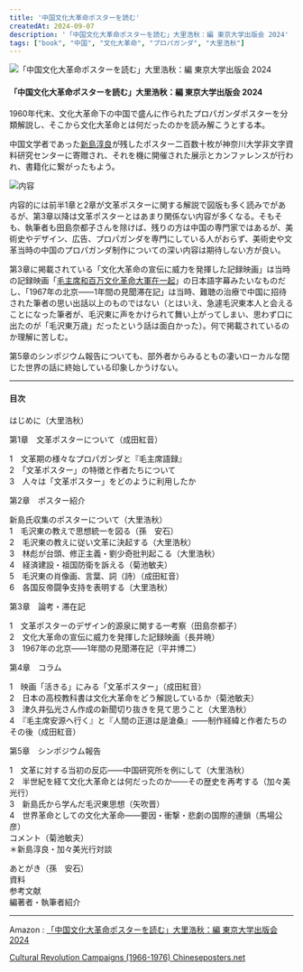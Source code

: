 ```yaml
---
title: '中国文化大革命ポスターを読む'
createdAt: 2024-09-07
description: '「中国文化大革命ポスターを読む」大里浩秋：編 東京大学出版会 2024'
tags: ["book", "中国", "文化大革命", "プロパガンダ", "大里浩秋"]
---
```


![「中国文化大革命ポスターを読む」大里浩秋：編 東京大学出版会 2024](https://i.gyazo.com/56d676652c8758be23059a3e1f9c97f1.png)

#### 「中国文化大革命ポスターを読む」大里浩秋：編 東京大学出版会 2024

1960年代末、文化大革命下の中国で盛んに作られたプロパガンダポスターを分類解説し、そこから文化大革命とは何だったのかを読み解こうとする本。

中国文学者であった[新島淳良](https://ja.wikipedia.org/wiki/%E6%96%B0%E5%B3%B6%E6%B7%B3%E8%89%AF)が残したポスター二百数十枚が神奈川大学非文字資料研究センターに寄贈され、それを機に開催された展示とカンファレンスが行われ、書籍化に繋がったもよう。

![内容](https://i.gyazo.com/0f5b037a56d121b3a262d71a049935d2.png)

内容的には前半1章と2章が文革ポスターに関する解説で図版も多く読みでがあるが、第3章以降は文革ポスターとはあまり関係ない内容が多くなる。そもそも、執筆者も田島奈都子さんを除けば、残りの方は中国の専門家ではあるが、美術史やデザイン、広告、プロパガンダを専門にしている人がおらず、美術史や文革当時の中国のプロパガンダ制作についての深い内容は期待しない方が良い。

第3章に掲載されている「文化大革命の宣伝に威力を発揮した記録映画」は当時の記録映画「[毛主席和百万文化革命大軍在一起](https://youtu.be/sY_mRzywEYU?si=t583v06bWukvucpC)」の日本語字幕みたいなものだし、「1967年の北京――1年間の見聞滞在記」は当時、難聴の治療で中国に招待された筆者の思い出話以上のものではない（とはいえ、急遽毛沢東本人と会えることになった筆者が、毛沢東に声をかけられて舞い上がってしまい、思わず口に出たのが「毛沢東万歳」だったという話は面白かった）。何で掲載されているのか理解に苦しむ。

第5章のシンポジウム報告についても、部外者からみるともの凄いローカルな閉じた世界の話に終始している印象しかうけない。

---
#### 目次

はじめに（大里浩秋）

第1章　文革ポスターについて（成田紅音）

1　文革期の様々なプロパガンダと『毛主席語録』  
2　「文革ポスター」の特徴と作者たちについて  
3　人々は「文革ポスター」をどのように利用したか  

第2章　ポスター紹介

新島氏収集のポスターについて（大里浩秋）  
1　毛沢東の教えで思想統一を図る（孫　安石）  
2　毛沢東の教えに従い文革に決起する（大里浩秋）  
3　林彪が台頭、修正主義・劉少奇批判起こる（大里浩秋）  
4　経済建設・祖国防衛を訴える（菊池敏夫）  
5　毛沢東の肖像画、言葉、詞（詩）（成田紅音）  
6　各国反帝闘争支持を表明する（大里浩秋）  

第3章　論考・滞在記

1　文革ポスターのデザイン的源泉に関する一考察（田島奈都子）  
2　文化大革命の宣伝に威力を発揮した記録映画（長井暁）  
3　1967年の北京――1年間の見聞滞在記（平井博二）  

第4章　コラム

1　映画「活きる」にみる「文革ポスター」（成田紅音）  
2　日本の高校教科書は文化大革命をどう解説しているか（菊池敏夫）  
3　津久井弘光さん作成の新聞切り抜きを見て思うこと（大里浩秋）  
4　『毛主席安源へ行く』と『人間の正道は是滄桑』――制作経緯と作者たちのその後（成田紅音）  

第5章　シンポジウム報告

1　文革に対する当初の反応――中国研究所を例にして（大里浩秋）  
2　半世紀を経て文化大革命とは何だったのか――その歴史を再考する（加々美光行）  
3　新島氏から学んだ毛沢東思想（矢吹晋）  
4　世界革命としての文化大革命――要因・衝撃・悲劇の国際的連鎖（馬場公彦）  
コメント（菊池敏夫）  
＊新島淳良・加々美光行対談  

あとがき（孫　安石）  
資料  
参考文献  
編著者・執筆者紹介

---

Amazon : [「中国文化大革命ポスターを読む」大里浩秋：編 東京大学出版会 2024](https://www.amazon.co.jp/dp/4130210866)    

[Cultural Revolution Campaigns (1966-1976) Chineseposters.net](https://chineseposters.net/themes/cultural-revolution-campaigns)
